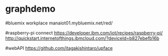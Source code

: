 # graphdemo

#bluemix workplace
manaiot01.mybluemix.net/red/

#raspberry-pi connect
https://developer.ibm.com/iot/recipes/raspberry-pi/
http://quickstart.internetofthings.ibmcloud.com/?deviceId=b827ebefb16b


#webAPI
https://github.com/itagakishintaro/upface
